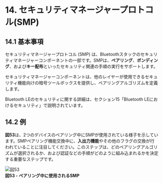# 14. セキュリティマネージャープロトコル(SMP)

## 14.1 基本事項

セキュリティマネージャープロトコル (SMP) は、Bluetoothスタックのセキュリティマネージャーコンポーネントの一部です。SMPは、**ペアリング**、**ボンディング**、および**キー配布**といったセキュリティ関連の手順の実行をサポートします。

セキュリティマネージャーコンポーネントは、他のレイヤーが使用できるセキュリティ機能向けの暗号ツールボックスを提供し、ペアリングアルゴリズムを定義します。

Bluetooth LEのセキュリティに関する詳細は、セクション15「Bluetooth LEにおけるセキュリティ」で説明されています。

## 14.2 例

**図53**は、2つのデバイスのペアリング中にSMPが使用されている様子を示しています。SMPペアリング機能交換中に、**入出力機能**やその他のフラグの交換が行われていることに注目してください。このステップは、どのペアリングアルゴリズムが選択されるか、および認証などの手順がどのように組み込まれるかを決定する重要なステップです。

![図53](./images/図53.png)  
**図53 - ペアリング中に使用されるSMP**
